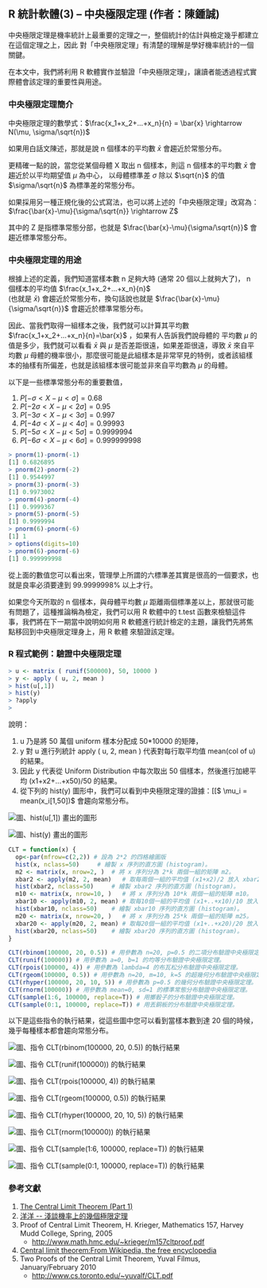 ## R 統計軟體(3) – 中央極限定理 (作者：陳鍾誠)

中央極限定理是機率統計上最重要的定理之一，整個統計的估計與檢定幾乎都建立在這個定理之上，因此
對「中央極限定理」有清楚的理解是學好機率統計的一個關鍵。

在本文中，我們將利用 R 軟體實作並驗證「中央極限定理」，讓讀者能透過程式實際體會該定理的重要性與用途。

### 中央極限定理簡介

中央極限定理的數學式：$\frac{x_1+x_2+...+x_n}{n}  = \bar{x} \rightarrow N(\mu, \sigma/\sqrt{n})$

如果用白話文陳述，那就是說 n 個樣本的平均數 $\bar{x}$ 會趨近於常態分布。

更精確一點的說，當您從某個母體 X 取出 n 個樣本，則這 n 個樣本的平均數 $\bar{x}$ 會趨近於以平均期望值 $\mu$ 為中心，
以母體標準差 $\sigma$ 除以 $\sqrt{n}$ 的值 $\sigma/\sqrt{n}$ 為標準差的常態分布。

如果採用另一種正規化後的公式寫法，也可以將上述的「中央極限定理」改寫為：$\frac{\bar{x}-\mu}{\sigma/\sqrt{n}} \rightarrow Z$

其中的 Z 是指標準常態分部，也就是 $\frac{\bar{x}-\mu}{\sigma/\sqrt{n}}$ 會趨近標準常態分布。

### 中央極限定理的用途

根據上述的定義，我們知道當樣本數 n 足夠大時 (通常 20 個以上就夠大了)， n 個樣本的平均值 $\frac{x_1+x_2+...+x_n}{n}$  
(也就是 $\bar{x}$) 會趨近於常態分布，換句話說也就是 $\frac{\bar{x}-\mu}{\sigma/\sqrt{n}}$ 會趨近於標準常態分布。

因此、當我們取得一組樣本之後，我們就可以計算其平均數 $\frac{x_1+x_2+...+x_n}{n}=\bar{x}$ ，如果有人告訴我們說母體的
平均數 $\mu$ 的值是多少，我們就可以看看 $\bar{x}$ 與 $\mu$ 是否差距很遠，如果差距很遠，導致 $\bar{x}$ 來自平均數 $\mu$ 
母體的機率很小，那麼很可能是此組樣本是非常罕見的特例，或者該組樣本的抽樣有所偏差，也就是該組樣本很可能並非來自平均數為 $\mu$ 
的母體。

以下是一些標準常態分布的重要數值，

1. $P[-\sigma < X - \mu < \sigma] = 0.68$
2. $P[-2 \sigma < X - \mu < 2 \sigma] = 0.95$
3. $P[-3 \sigma < X - \mu < 3 \sigma] = 0.997$
4. $P[-4 \sigma < X - \mu < 4 \sigma] = 0.99993$
5. $P[-5 \sigma < X - \mu < 5 \sigma] = 0.9999994$
6. $P[-6 \sigma < X - \mu < 6 \sigma] = 0.999999998$


```R
> pnorm(1)-pnorm(-1)
[1] 0.6826895
> pnorm(2)-pnorm(-2)
[1] 0.9544997
> pnorm(3)-pnorm(-3)
[1] 0.9973002
> pnorm(4)-pnorm(-4)
[1] 0.9999367
> pnorm(5)-pnorm(-5)
[1] 0.9999994
> pnorm(6)-pnorm(-6)
[1] 1
> options(digits=10)
> pnorm(6)-pnorm(-6)
[1] 0.999999998
```

從上面的數值您可以看出來，管理學上所謂的六標準差其實是很高的一個要求，也就是良率必須要達到 99.9999998% 以上才行。

如果您今天所取的 n 個樣本，與母體平均數 $\mu$ 距離兩個標準差以上，那就很可能有問題了，這種推論稱為檢定，我們可以用 R 軟體中的
t.test 函數來檢驗這件事，我們將在下一期當中說明如何用 R 軟體進行統計檢定的主題，讓我們先將焦點移回到中央極限定理身上，用 R 軟體
來驗證該定理。

### R 程式範例：驗證中央極限定理

```R
> u <- matrix ( runif(500000), 50, 10000 )
> y <- apply ( u, 2, mean )
> hist(u[,1])
> hist(y)
> ?apply
> 
```

說明：

1. u 乃是將 50 萬個 uniform 樣本分配成 50*10000 的矩陣，
2. y 對 u 進行列統計 apply ( u, 2, mean ) 代表對每行取平均值 mean(col of u) 的結果。
3. 因此 y 代表從 Uniform Distribution 中每次取出 50 個樣本，然後進行加總平均 (x1+x2+...+x50)/50 的結果。
4. 從下列的 hist(y) 圖形中，我們可以看到中央極限定理的證據：[[$ \mu_i = mean(x_i[1,50])$ 會趨向常態分布。

![圖、hist(u[,1]) 畫出的圖形](../img/HistU.jpg)

![圖、hist(y) 畫出的圖形](../img/HistY.jpg)


```R
CLT = function(x) {
  op<-par(mfrow=c(2,2)) # 設為 2*2 的四格繪圖版
  hist(x, nclass=50)	 # 繪製 x 序列的直方圖 (histogram)。
  m2 <- matrix(x, nrow=2, )	 # 將 x 序列分為 2*k 兩個一組的矩陣 m2。
  xbar2 <- apply(m2, 2, mean)	# 取每兩個一組的平均值 (x1+x2)/2 放入 xbar2 中。
  hist(xbar2, nclass=50)	 # 繪製 xbar2 序列的直方圖 (histogram)。
  m10 <- matrix(x, nrow=10, )	# 將 x 序列分為 10*k 兩個一組的矩陣 m10。
  xbar10 <- apply(m10, 2, mean)	# 取每10個一組的平均值 (x1+..+x10)/10 放入 xbar10 中。
  hist(xbar10, nclass=50)	 # 繪製 xbar10 序列的直方圖 (histogram)。
  m20 <- matrix(x, nrow=20, )	# 將 x 序列分為 25*k 兩個一組的矩陣 m25。
  xbar20 <- apply(m20, 2, mean)	# 取每20個一組的平均值 (x1+..+x20)/20 放入 xbar20 中。
  hist(xbar20, nclass=50)	 # 繪製 xbar20 序列的直方圖 (histogram)。
}

CLT(rbinom(100000, 20, 0.5)) # 用參數為 n=20, p=0.5 的二項分布驗證中央極限定理。
CLT(runif(100000)) # 用參數為 a=0, b=1 的均等分布驗證中央極限定理。
CLT(rpois(100000, 4)) # 用參數為 lambda=4 的布瓦松分布驗證中央極限定理。
CLT(rgeom(100000, 0.5)) # 用參數為 n=20, m=10, k=5 的超幾何分布驗證中央極限定理。
CLT(rhyper(100000, 20, 10, 5)) # 用參數為 p=0.5 的幾何分布驗證中央極限定理。
CLT(rnorm(100000)) # 用參數為 mean=0, sd=1 的標準常態分布驗證中央極限定理。
CLT(sample(1:6, 100000, replace=T))	# 用擲骰子的分布驗證中央極限定理。
CLT(sample(0:1, 100000, replace=T))	# 用丟銅板的分布驗證中央極限定理。
```

以下是這些指令的執行結果，從這些圖中您可以看到當樣本數到達 20 個的時候，幾乎每種樣本都會趨向常態分布。

![圖、指令 CLT(rbinom(100000, 20, 0.5)) 的執行結果](../img/CLT_rbinom.jpg)

![圖、指令 CLT(runif(100000)) 的執行結果](../img/CLT_runif.jpg)

![圖、指令 CLT(rpois(100000, 4)) 的執行結果](../img/CLT_rpois.jpg)

![圖、指令 CLT(rgeom(100000, 0.5)) 的執行結果](../img/CLT_rgeom.jpg)

![圖、指令 CLT(rhyper(100000, 20, 10, 5)) 的執行結果](../img/CLT_rhyper.jpg)

![圖、指令 CLT(rnorm(100000)) 的執行結果](../img/CLT_rnorm.jpg)

![圖、指令 CLT(sample(1:6, 100000, replace=T)) 的執行結果](../img/CLT_sample1_6.jpg)

![圖、指令 CLT(sample(0:1, 100000, replace=T)) 的執行結果](../img/CLT_sample0_1.jpg)

### 參考文獻
1. [The Central Limit Theorem (Part 1)](http://msenux.redwoods.edu/math/R/CentralLimit.php)
2. [洋洋 -- 淺談機率上的幾個極限定理](http://episte.math.ntu.edu.tw/articles/mm/mm_09_3_07/index.html)
3. Proof of Central Limit Theorem, H. Krieger, Mathematics 157, Harvey Mudd College, Spring, 2005
    * <http://www.math.hmc.edu/~krieger/m157cltproof.pdf>
4. [Central limit theorem:From Wikipedia, the free encyclopedia](http://en.wikipedia.org/wiki/Central_limit_theorem)
5. Two Proofs of the Central Limit Theorem, Yuval Filmus, January/February 2010
    * <http://www.cs.toronto.edu/~yuvalf/CLT.pdf>
